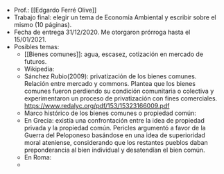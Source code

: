 - Prof.:  [[Edgardo Ferré Olive]]
- Trabajo final: elegir un tema de Economía Ambiental y escribir sobre el mismo (10 páginas).
- Fecha de entrega 31/12/2020. Me otorgaron prórroga hasta el 15/01/2021.
- Posibles temas:
    - [[Bienes comunes]]: agua, escasez, cotización en mercado de futuros.
    - Wikipedia: 
    - Sánchez Rubio(2009): privatización de los bienes comunes. Relación entre mercado y commons. Plantea que los bienes comunes fueron perdiendo su condición comunitaria o colectiva y experimentaron un proceso de privatización con fines comerciales. https://www.redalyc.org/pdf/153/15323166009.pdf
    - Marco histórico de los bienes comunes o propiedad común: 
    - En Grecia: existía una confrontación entre la idea de propiedad privada y la propiedad común. Pericles argumentó a favor de la Guerra del Peloponeso basándose en una idea de superioridad moral ateniense, considerando que los restantes pueblos daban preponderancia al bien individual y desatendían el bien común.
    - En Roma: 
    - 
